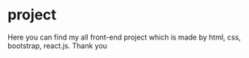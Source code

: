 # project
Here you can find my all front-end project which is made by html, css, bootstrap, react.js. Thank you
